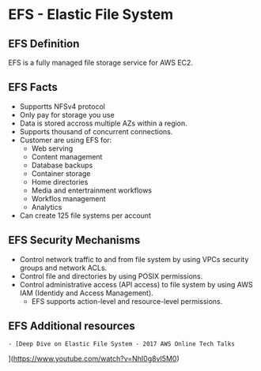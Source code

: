 # EFS - Elastic File System

## EFS Definition
EFS is a fully managed file storage service for AWS EC2.

## EFS Facts
- Supportts NFSv4 protocol
- Only pay for storage you use
- Data is stored accross multiple AZs within a region.
- Supports thousand of concurrent connections.
- Customer are using EFS for:
    - Web serving
    - Content management
    - Database backups
    - Container storage
    - Home directories
    - Media and entertrainment workflows
    - Workflos management
    - Analytics
- Can create 125 file systems per account

## EFS Security Mechanisms
- Control network traffic to and from file system by using VPCs security groups and network ACLs.
- Control file and directories by using POSIX permissions.
- Control administrative access (API access) to file system by using AWS IAM (Identidy and Access Management).
    - EFS supports action-level and resource-level permissions.

## EFS Additional resources
    - [Deep Dive on Elastic File System - 2017 AWS Online Tech Talks
](https://www.youtube.com/watch?v=NhI0g8vI5M0)

